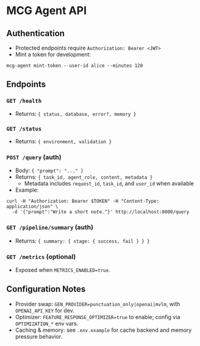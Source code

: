 # MCG Agent API

## Authentication

- Protected endpoints require `Authorization: Bearer <JWT>`
- Mint a token for development:

```
mcg-agent mint-token --user-id alice --minutes 120
```

## Endpoints

### `GET /health`
- Returns: `{ status, database, error?, memory }`

### `GET /status`
- Returns: `{ environment, validation }`

### `POST /query` (auth)
- Body: `{ "prompt": "..." }`
- Returns: `{ task_id, agent_role, content, metadata }`
  - Metadata includes `request_id`, `task_id`, and `user_id` when available
- Example:

```
curl -H "Authorization: Bearer $TOKEN" -H "Content-Type: application/json" \
  -d '{"prompt":"Write a short note."}' http://localhost:8000/query
```

### `GET /pipeline/summary` (auth)
- Returns: `{ summary: { stage: { success, fail } } }`

### `GET /metrics` (optional)
- Exposed when `METRICS_ENABLED=true`.

## Configuration Notes

- Provider swap: `GEN_PROVIDER=punctuation_only|openai|mvlm`, with `OPENAI_API_KEY` for dev.
- Optimizer: `FEATURE_RESPONSE_OPTIMIZER=true` to enable; config via `OPTIMIZATION_*` env vars.
- Caching & memory: see `.env.example` for cache backend and memory pressure behavior.

